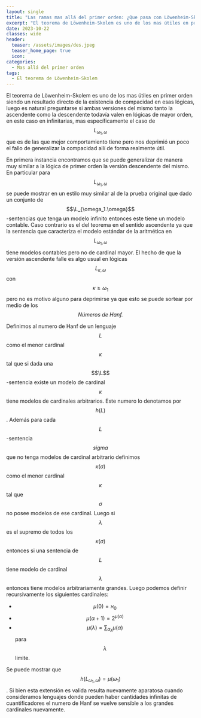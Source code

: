 ```yaml
---
layout: single
title: "Las ramas mas allá del primer orden: ¿Que pasa con Löwenheim-Skolem?"
excerpt: "El teorema de Löwenheim-Skolem es uno de los mas útiles en primer orden siendo un resultado directo de la existencia de compacidad en esas lógicas, luego es natural preguntarse si ambas versiones del mismo tanto la ascendente como la descendente todavía valen en lógicas de mayor orden, en este caso en infinitarias, mas específicamente el caso anteriormente mencionado que es de las que mejor comportamiento tiene pero nos deprimió un poco el fallo de generalizar la compacidad allí de forma realmente útil."
date: 2023-10-22
classes: wide
header:
  teaser: /assets/images/des.jpeg
  teaser_home_page: true
  icon: 
categories:
  - Mas allá del primer orden
tags:
  - El teorema de Löwenheim-Skolem
---
```


El teorema de Löwenheim-Skolem es uno de los mas útiles en primer orden siendo un resultado directo de la existencia de compacidad en esas lógicas, luego es natural preguntarse si ambas versiones del mismo tanto la ascendente como la descendente todavía valen en lógicas de mayor orden, en este caso en infinitarias, mas específicamente el caso de $$L_{\omega_1,\omega}$$ que es de las que mejor comportamiento tiene pero nos deprimió un poco el fallo de generalizar la compacidad allí de forma realmente útil.

En primera instancia encontramos que se puede generalizar de manera muy similar a la lógica de primer orden la versión descendente del mismo. En particular para $$L_{\omega_1,\omega}$$ se puede mostrar en un estilo muy similar al de la prueba original que dado un conjunto de $$\L_{\omega_1.\omega}$$-sentencias que tenga un modelo infinito entonces este tiene un modelo contable. Caso contrario es el del teorema en el sentido ascendente ya que la sentencia que caracteriza el modelo estándar de la aritmética en $$L_{\omega_1,\omega}$$ tiene modelos contables pero no de cardinal mayor. El hecho de que la versión ascendente falle es algo usual en lógicas $$L_{\kappa,\omega}$$ con $$\kappa\geq\omega_1$$ pero no es motivo alguno para deprimirse ya que esto se puede sortear por medio de los $$\textit{Números de Hanf.}$$

Definimos al numero de Hanf de un lenguaje $$L$$ como el menor cardinal $$\kappa$$ tal que si dada una $$\L$$-sentencia existe un modelo de cardinal $$\kappa$$ tiene modelos de cardinales arbitrarios. Este numero lo denotamos por $$h(L)$$. Además para cada $$L$$-sentencia $$sigma$$ que no tenga modelos de cardinal arbitrario definimos $$\kappa(\sigma)$$ como el menor cardinal $$\kappa$$ tal que $$\sigma$$ no posee modelos de ese cardinal. Luego si $$\lambda$$ es el supremo de todos los $$\kappa(\sigma)$$ entonces si una sentencia de $$L$$ tiene modelo de cardinal $$\lambda$$ entonces tiene modelos arbitrariamente grandes. Luego podemos definir recursivamente los siguientes cardinales:

- $$\mu(0)=\aleph_0$$
- $$\mu(\alpha+1)=2^{\mu(\alpha)}$$
- $$\mu(\lambda)=\sum_{\alpha_\lambda}\mu(\alpha)$$ para $$\lambda$$ limite.

Se puede mostrar que $$h(L_{\omega_1,\omega})=\mu(\omega_1)$$. Si bien esta extensión es valida resulta nuevamente aparatosa cuando consideramos lenguajes donde pueden haber cantidades infinitas de cuantificadores el numero de Hanf se vuelve sensible a los grandes cardinales nuevamente.
